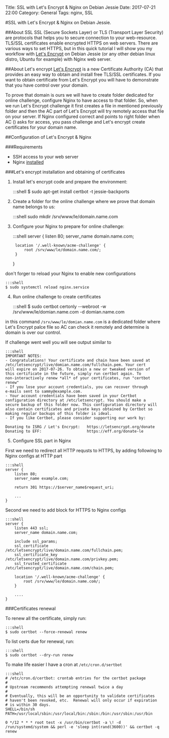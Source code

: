 Title: SSL with Let's Encrypt & Nginx on Debian Jessie
Date: 2017-07-21 22:00
Category: General
Tags: nginx, SSL

#SSL with Let's Encrypt & Nginx on Debian Jessie.

##About SSL
SSL (Secure Sockets Layer) or TLS (Transport Layer Security) are protocols that helps you to secure connection to your web-resource. TLS/SSL certificates enable encrypted HTTPS on web servers.
There are various ways to set HTTPS, but in this quick tutorial I will show you my workflow with [Let's Encrypt](https://letsencrypt.org/) on Debian Jessie (or any other debian linux distro, Ubuntu for example) with Nginx web server.

##About Let's encrypt
[Let's Encrypt](https://letsencrypt.org/) is a new Certificate Authority (CA) that provides an easy way to obtain and install free TLS/SSL certificates. If you want to obtain certificate from Let's Encrypt you will have to demonstrate that you have control over your domain.

To prove that domain is ours we will have to create folder dedicated for online challenge, configure Nginx to have access to that folder. So, when we run Let's Encrypt challenge it first creates a file in mentioned previously folder and then the AC part of Let's Encrypt will try remotely access that file on your server. If Nginx configured correct and points to right folder when AC () asks for access, you pass challenge and Let's encrypt create certificates for your domain name.

##Configuration of Let's Encrypt & Nginx

###Requirements
- SSH access to your web server
- Nginx [installed](https://www.digitalocean.com/community/tutorials/how-to-install-nginx-on-debian-8)

###Let's encrypt installation and obtaining of certificates
1) Install let's encrypt code and prepare the environment:

    :::shell
    $ sudo apt-get install certbot -t jessie-backports

2) Create a folder for the online challenge where we prove that domain name belongs to us:

    :::shell
    sudo mkdir /srv/www/le/domain.name.com

3) Configure your Nginx to prepare for online challenge:

    :::shell
    server {
        listen 80;
        server_name domain.name.com;

        location '/.well-known/acme-challenge' {
            root /srv/www/le/domain.name.com/;
        }
    }

don't forger to reload your Nginx to enable new configurations

    :::shell
    $ sudo systemctl reload nginx.service

4) Run online challenge to create certificates

    :::shell
    $ sudo certbot certonly --webroot -w /srv/www/le/domian.name.com -d domian.name.com

in this command ```/srv/www/le/domian.name.com``` is a dedicated folder where Let's Encrypt palce file so AC can check it remotely and determine is domain is over our control.

If challenge went well you will see output similar to

    :::shell
    IMPORTANT NOTES:
    - Congratulations! Your certificate and chain have been saved at
    /etc/letsencrypt/live/domian.name.com/fullchain.pem. Your cert
    will expire on 2017-07-26. To obtain a new or tweaked version of
    this certificate in the future, simply run certbot again. To
    non-interactively renew *all* of your certificates, run "certbot
    renew"
    - If you lose your account credentials, you can recover through
    e-mails sent to sammy@example.com.
    - Your account credentials have been saved in your Certbot
    configuration directory at /etc/letsencrypt. You should make a
    secure backup of this folder now. This configuration directory will
    also contain certificates and private keys obtained by Certbot so
    making regular backups of this folder is ideal.
    - If you like Certbot, please consider supporting our work by:

    Donating to ISRG / Let's Encrypt:   https://letsencrypt.org/donate
    Donating to EFF:                    https://eff.org/donate-le


5) Configure SSL part in Nginx

First we need to redirect all HTTP requsts to HTTPS, by adding following to Nginx configs at HTTP part

    :::shell
    server {
        listen 80;
        server_name example.com;

        return 301 https://$server_name$request_uri;

        ...
    }

Second we need to add block for HTTPS to Nginx configs

    :::shell
    server {
        listen 443 ssl;
        server_name domain.name.com;

        include ssl_params;
        ssl_certificate /etc/letsencrypt/live/domain.name.com/fullchain.pem;
        ssl_certificate_key /etc/letsencrypt/live/domain.name.com/privkey.pem;
        ssl_trusted_certificate /etc/letsencrypt/live/domain.name.com/chain.pem;

        location '/.well-known/acme-challenge' {
            root /srv/www/le/domain.name.com/;
        }

        ....
    }

###Certificates renewal

To renew all the certificate, simply run:

    :::shell
    $ sudo certbot --force-renewal renew

To list certs due for renewal, run:

    :::shell
    $ sudo certbot --dry-run renew

To make life easier I have a cron at ```/etc/cron.d/sertbot```

    :::shell
    # /etc/cron.d/certbot: crontab entries for the certbot package
    #
    # Upstream recommends attempting renewal twice a day
    #
    # Eventually, this will be an opportunity to validate certificates
    # haven't been revoked, etc.  Renewal will only occur if expiration
    # is within 30 days.
    SHELL=/bin/sh
    PATH=/usr/local/sbin:/usr/local/bin:/sbin:/bin:/usr/sbin:/usr/bin

    0 */12 * * * root test -x /usr/bin/certbot -a \! -d /run/systemd/system && perl -e 'sleep int(rand(3600))' && certbot -q renew